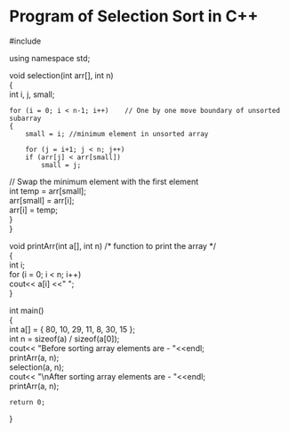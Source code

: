 # Program of Selection Sort in C++

#include <iostream>  
  
using namespace std;  
  
void selection(int arr[], int n)  
{  
    int i, j, small;  
      
    for (i = 0; i < n-1; i++)    // One by one move boundary of unsorted subarray  
    {  
        small = i; //minimum element in unsorted array  
          
        for (j = i+1; j < n; j++)  
        if (arr[j] < arr[small])  
            small = j;  
// Swap the minimum element with the first element  
    int temp = arr[small];  
    arr[small] = arr[i];  
    arr[i] = temp;  
      }  
}  
  
void printArr(int a[], int n) /* function to print the array */  
{  
    int i;  
    for (i = 0; i < n; i++)  
        cout<< a[i] <<" ";  
}  
  
int main()  
{  
    int a[] = { 80, 10, 29, 11, 8, 30, 15 };  
    int n = sizeof(a) / sizeof(a[0]);  
    cout<< "Before sorting array elements are - "<<endl;  
    printArr(a, n);  
    selection(a, n);  
    cout<< "\nAfter sorting array elements are - "<<endl;    
    printArr(a, n);  
  
    return 0;  
}    